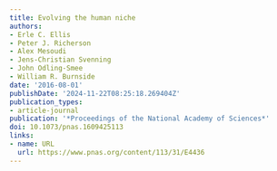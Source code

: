 ```yaml
---
title: Evolving the human niche
authors:
- Erle C. Ellis
- Peter J. Richerson
- Alex Mesoudi
- Jens-Christian Svenning
- John Odling-Smee
- William R. Burnside
date: '2016-08-01'
publishDate: '2024-11-22T08:25:18.269404Z'
publication_types:
- article-journal
publication: '*Proceedings of the National Academy of Sciences*'
doi: 10.1073/pnas.1609425113
links:
- name: URL
  url: https://www.pnas.org/content/113/31/E4436
---
```

